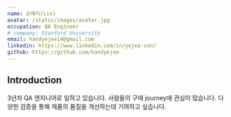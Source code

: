 ```yaml
---
name: 손예지(Liv)
avatar: /static/images/avatar.jpg
occupation: QA Engineer
# company: Stanford University
email: handyejee14@gmail.com
linkedin: https://www.linkedin.com/in/yejee-son/
github: https://github.com/handyejee
---
```


## Introduction

3년차 QA 엔지니어로 일하고 있습니다. 사람들의 구매 journey에 관심이 많습니다. 다양한 검증을 통해 제품의 품질을 개선하는데 기여하고 싶습니다.
